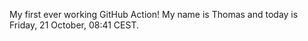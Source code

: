 My first ever working GitHub Action!
My name is Thomas and today is Friday, 21 October, 08:41 CEST. 
